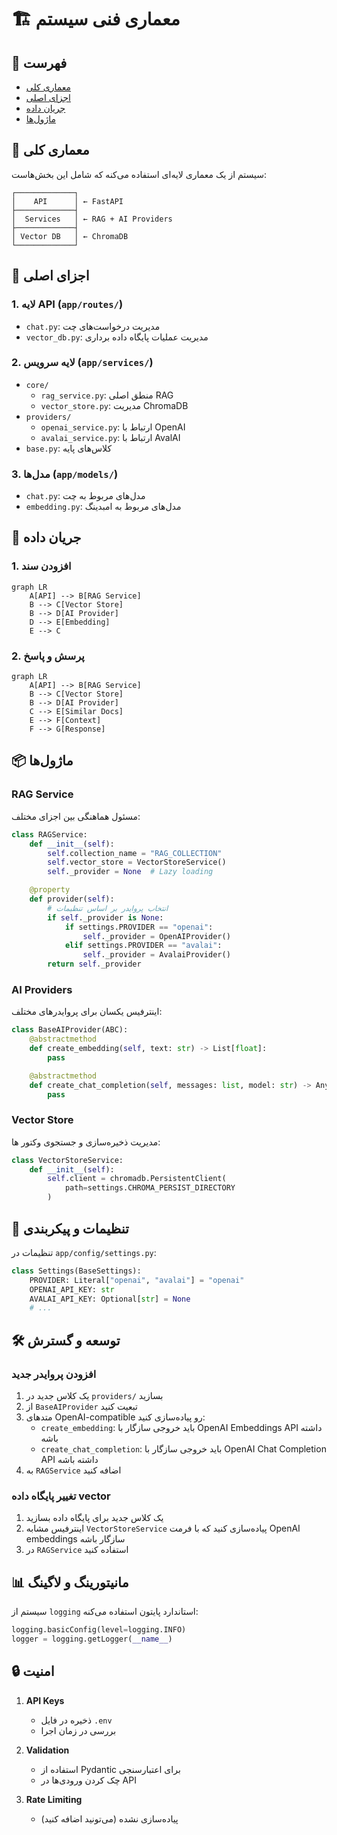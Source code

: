 # 🏗️ معماری فنی سیستم

## 📑 فهرست
- [معماری کلی](#معماری-کلی)
- [اجزای اصلی](#اجزای-اصلی)
- [جریان داده](#جریان-داده)
- [ماژول‌ها](#ماژول‌ها)

## 🎯 معماری کلی

سیستم از یک معماری لایه‌ای استفاده می‌کنه که شامل این بخش‌هاست:

```
┌─────────────┐
│    API      │ ← FastAPI
├─────────────┤
│  Services   │ ← RAG + AI Providers
├─────────────┤
│ Vector DB   │ ← ChromaDB
└─────────────┘
```

## 🧩 اجزای اصلی

### 1. لایه API (`app/routes/`)
- `chat.py`: مدیریت درخواست‌های چت
- `vector_db.py`: مدیریت عملیات پایگاه داده برداری

### 2. لایه سرویس (`app/services/`)
- `core/`
  - `rag_service.py`: منطق اصلی RAG
  - `vector_store.py`: مدیریت ChromaDB
- `providers/`
  - `openai_service.py`: ارتباط با OpenAI
  - `avalai_service.py`: ارتباط با AvalAI
- `base.py`: کلاس‌های پایه

### 3. مدل‌ها (`app/models/`)
- `chat.py`: مدل‌های مربوط به چت
- `embedding.py`: مدل‌های مربوط به امبدینگ

## 🔄 جریان داده

### 1. افزودن سند
```mermaid
graph LR
    A[API] --> B[RAG Service]
    B --> C[Vector Store]
    B --> D[AI Provider]
    D --> E[Embedding]
    E --> C
```

### 2. پرسش و پاسخ
```mermaid
graph LR
    A[API] --> B[RAG Service]
    B --> C[Vector Store]
    B --> D[AI Provider]
    C --> E[Similar Docs]
    E --> F[Context]
    F --> G[Response]
```

## 📦 ماژول‌ها

### RAG Service
مسئول هماهنگی بین اجزای مختلف:
```python
class RAGService:
    def __init__(self):
        self.collection_name = "RAG_COLLECTION"
        self.vector_store = VectorStoreService()
        self._provider = None  # Lazy loading

    @property
    def provider(self):
        # انتخاب پروایدر بر اساس تنظیمات
        if self._provider is None:
            if settings.PROVIDER == "openai":
                self._provider = OpenAIProvider()
            elif settings.PROVIDER == "avalai":
                self._provider = AvalaiProvider()
        return self._provider
```

### AI Providers
اینترفیس یکسان برای پروایدرهای مختلف:
```python
class BaseAIProvider(ABC):
    @abstractmethod
    def create_embedding(self, text: str) -> List[float]:
        pass

    @abstractmethod
    def create_chat_completion(self, messages: list, model: str) -> Any:
        pass
```

### Vector Store
مدیریت ذخیره‌سازی و جستجوی وکتور ها:
```python
class VectorStoreService:
    def __init__(self):
        self.client = chromadb.PersistentClient(
            path=settings.CHROMA_PERSIST_DIRECTORY
        )
```

## 🔧 تنظیمات و پیکربندی

تنظیمات در `app/config/settings.py`:
```python
class Settings(BaseSettings):
    PROVIDER: Literal["openai", "avalai"] = "openai"
    OPENAI_API_KEY: str
    AVALAI_API_KEY: Optional[str] = None
    # ...
```

## 🛠️ توسعه و گسترش

### افزودن پروایدر جدید
1. یک کلاس جدید در `providers/` بسازید
2. از `BaseAIProvider` تبعیت  کنید
3. متدهای OpenAI-compatible رو پیاده‌سازی کنید:
   - `create_embedding`: باید خروجی سازگار با OpenAI Embeddings API داشته باشه
   - `create_chat_completion`: باید خروجی سازگار با OpenAI Chat Completion API داشته باشه
4. به `RAGService` اضافه کنید

### تغییر پایگاه داده vector
1. یک کلاس جدید برای پایگاه داده بسازید
2. اینترفیس مشابه `VectorStoreService` پیاده‌سازی کنید که با فرمت OpenAI embeddings سازگار باشه
3. در `RAGService` استفاده کنید

## 📊 مانیتورینگ و لاگینگ

سیستم از `logging` استاندارد پایتون استفاده می‌کنه:
```python
logging.basicConfig(level=logging.INFO)
logger = logging.getLogger(__name__)
```

## 🔒 امنیت

1. **API Keys**
   - ذخیره در فایل `.env`
   - بررسی در زمان اجرا

2. **Validation**
   - استفاده از Pydantic برای اعتبارسنجی
   - چک کردن ورودی‌ها در API

3. **Rate Limiting**
   - پیاده‌سازی نشده (می‌تونید اضافه کنید)


